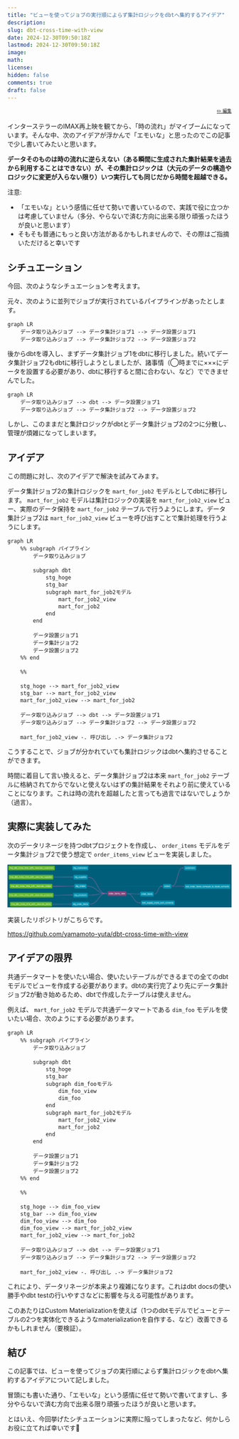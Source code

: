 ```yaml
---
title: "ビューを使ってジョブの実行順によらず集計ロジックをdbtへ集約するアイデア"
description: 
slug: dbt-cross-time-with-view
date: 2024-12-30T09:50:18Z
lastmod: 2024-12-30T09:50:18Z
image: 
math: 
license: 
hidden: false
comments: true
draft: false
---
```


<font size="1" align="right">

[✏️ 編集](https://github.com/yamamoto-yuta/yamamoto-yuta.github.io/blob/main/content/post/dbt-cross-time-with-view/index.md)

</font>

インターステラーのIMAX再上映を観てから、「時の流れ」がマイブームになっています。そんな中、次のアイデアが浮かんで「エモいな」と思ったのでこの記事で少し書いてみたいと思います。

**データそのものは時の流れに逆らえない（ある瞬間に生成された集計結果を過去から利用することはできない）が、その集計ロジックは（大元のデータの構造やロジックに変更が入らない限り）いつ実行しても同じだから時間を超越できる。**

注意:

* 「エモいな」という感情に任せて勢いで書いているので、実践で役に立つかは考慮していません（多分、やらないで済む方向に出来る限り頑張ったほうが良いと思います）
* そもそも普通にもっと良い方法があるかもしれませんので、その際はご指摘いただけると幸いです

## シチュエーション

今回、次のようなシチュエーションを考えます。

元々、次のように並列でジョブが実行されているパイプラインがあったとします。

```mermaid
graph LR
    データ取り込みジョブ --> データ集計ジョブ1 --> データ設置ジョブ1
    データ取り込みジョブ --> データ集計ジョブ2 --> データ設置ジョブ2
```

後からdbtを導入し、まずデータ集計ジョブ1をdbtに移行しました。続いてデータ集計ジョブ2もdbtに移行しようとしましたが、諸事情（◯時までに×××にデータを設置する必要があり、dbtに移行すると間に合わない、など）でできませんでした。

```mermaid
graph LR
    データ取り込みジョブ --> dbt --> データ設置ジョブ1
    データ取り込みジョブ --> データ集計ジョブ2 --> データ設置ジョブ2
```

しかし、このままだと集計ロジックがdbtとデータ集計ジョブ2の2つに分散し、管理が煩雑になってしまいます。

## アイデア

この問題に対し、次のアイデアで解決を試みてみます。

データ集計ジョブ2の集計ロジックを `mart_for_job2` モデルとしてdbtに移行します。 `mart_for_job2` モデルは集計ロジックの実装を `mart_for_job2_view` ビュー、実際のデータ保持を `mart_for_job2` テーブルで行うようにします。データ集計ジョブ2は `mart_for_job2_view` ビューを呼び出すことで集計処理を行うようにします。

```mermaid
graph LR
    %% subgraph パイプライン
        データ取り込みジョブ

        subgraph dbt
            stg_hoge
            stg_bar
            subgraph mart_for_job2モデル
                mart_for_job2_view
                mart_for_job2
            end
        end

        データ設置ジョブ1
        データ集計ジョブ2
        データ設置ジョブ2
    %% end

    %% 

    stg_hoge --> mart_for_job2_view
    stg_bar --> mart_for_job2_view
    mart_for_job2_view --> mart_for_job2

    データ取り込みジョブ --> dbt --> データ設置ジョブ1
    データ取り込みジョブ --> データ集計ジョブ2 --> データ設置ジョブ2

    mart_for_job2_view -. 呼び出し .-> データ集計ジョブ2
```

こうすることで、ジョブが分かれていても集計ロジックはdbtへ集約させることができます。

時間に着目して言い換えると、データ集計ジョブ2は本来 `mart_for_job2` テーブルに格納されてからでないと使えないはずの集計結果をそれより前に使えていることになります。これは時の流れを超越したと言っても過言ではないでしょうか（過言）。

## 実際に実装してみた

次のデータリネージを持つdbtプロジェクトを作成し、 `order_items` モデルをデータ集計ジョブ2で使う想定で `order_items_view` ビューを実装しました。

![](image-1.png)

実装したリポジトリがこちらです。

https://github.com/yamamoto-yuta/dbt-cross-time-with-view

## アイデアの限界

共通データマートを使いたい場合、使いたいテーブルができるまでの全てのdbtモデルでビューを作成する必要があります。dbtの実行完了より先にデータ集計ジョブ2が動き始めるため、dbtで作成したテーブルは使えません。

例えば、 `mart_for_job2` モデルで共通データマートである `dim_foo` モデルを使いたい場合、次のようにする必要があります。

```mermaid
graph LR
    %% subgraph パイプライン
        データ取り込みジョブ

        subgraph dbt
            stg_hoge
            stg_bar
            subgraph dim_fooモデル
                dim_foo_view
                dim_foo
            end
            subgraph mart_for_job2モデル
                mart_for_job2_view
                mart_for_job2
            end
        end

        データ設置ジョブ1
        データ集計ジョブ2
        データ設置ジョブ2
    %% end

    %% 

    stg_hoge --> dim_foo_view
    stg_bar --> dim_foo_view
    dim_foo_view --> dim_foo
    dim_foo_view --> mart_for_job2_view
    mart_for_job2_view --> mart_for_job2

    データ取り込みジョブ --> dbt --> データ設置ジョブ1
    データ取り込みジョブ --> データ集計ジョブ2 --> データ設置ジョブ2

    mart_for_job2_view -. 呼び出し .-> データ集計ジョブ2
```

これにより、データリネージが本来より複雑になります。これはdbt docsの使い勝手やdbt testの行いやすさなどに影響を与える可能性があります。

このあたりはCustom Materializationを使えば（1つのdbtモデルでビューとテーブルの2つを実体化できるようなmaterializationを自作する、など）改善できるかもしれません（要検証）。

## 結び

この記事では、ビューを使ってジョブの実行順によらず集計ロジックをdbtへ集約するアイデアについて記しました。

冒頭にも書いた通り、「エモいな」という感情に任せて勢いで書いてますし、多分やらないで済む方向で出来る限り頑張ったほうが良いと思います。

とはいえ、今回挙げたシチュエーションに実際に陥ってしまったなど、何かしらお役に立てれば幸いです🙇